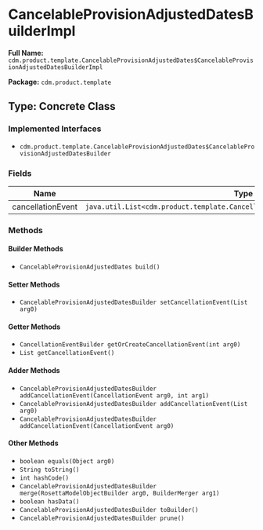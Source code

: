# CancelableProvisionAdjustedDatesBuilderImpl

**Full Name:** `cdm.product.template.CancelableProvisionAdjustedDates$CancelableProvisionAdjustedDatesBuilderImpl`

**Package:** `cdm.product.template`

## Type: Concrete Class

### Implemented Interfaces

- `cdm.product.template.CancelableProvisionAdjustedDates$CancelableProvisionAdjustedDatesBuilder`

### Fields

| Name | Type | Description |
|------|------|-------------|
| cancellationEvent | `java.util.List<cdm.product.template.CancellationEvent$CancellationEventBuilder>` |  |

### Methods

#### Builder Methods

- `CancelableProvisionAdjustedDates build()`

#### Setter Methods

- `CancelableProvisionAdjustedDatesBuilder setCancellationEvent(List arg0)`

#### Getter Methods

- `CancellationEventBuilder getOrCreateCancellationEvent(int arg0)`
- `List getCancellationEvent()`

#### Adder Methods

- `CancelableProvisionAdjustedDatesBuilder addCancellationEvent(CancellationEvent arg0, int arg1)`
- `CancelableProvisionAdjustedDatesBuilder addCancellationEvent(List arg0)`
- `CancelableProvisionAdjustedDatesBuilder addCancellationEvent(CancellationEvent arg0)`

#### Other Methods

- `boolean equals(Object arg0)`
- `String toString()`
- `int hashCode()`
- `CancelableProvisionAdjustedDatesBuilder merge(RosettaModelObjectBuilder arg0, BuilderMerger arg1)`
- `boolean hasData()`
- `CancelableProvisionAdjustedDatesBuilder toBuilder()`
- `CancelableProvisionAdjustedDatesBuilder prune()`

